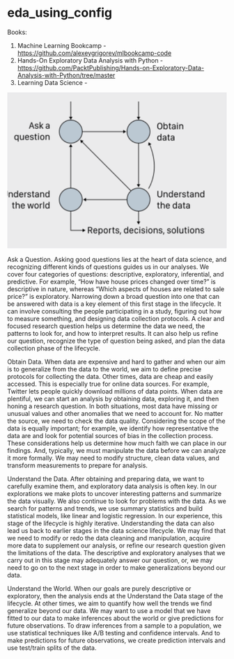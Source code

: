 # eda_using_config
Books: 
1. Machine Learning Bookcamp - https://github.com/alexeygrigorev/mlbookcamp-code
2. Hands-On Exploratory Data Analysis with Python - https://github.com/PacktPublishing/Hands-on-Exploratory-Data-Analysis-with-Python/tree/master
3. Learning Data Science -


![11](https://github.com/andysingal/eda_using_config/blob/main/images/Screenshot%202023-07-17%20at%201.55.56%20PM.png)

Ask a Question.
Asking good questions lies at the heart of data science, and recognizing different kinds of questions guides us in our analyses. We cover four categories of questions: descriptive, exploratory, inferential, and predictive. For example, “How have house prices changed over time?” is descriptive in nature, whereas “Which aspects of houses are related to sale price?” is exploratory. Narrowing down a broad question into one that can be answered with data is a key element of this first stage in the lifecycle. It can involve consulting the people participating in a study, figuring out how to measure something, and designing data collection protocols. A clear and focused research question helps us determine the data we need, the patterns to look for, and how to interpret results. It can also help us refine our question, recognize the type of question being asked, and plan the data collection phase of the lifecycle.

Obtain Data.
When data are expensive and hard to gather and when our aim is to generalize from the data to the world, we aim to define precise protocols for collecting the data. Other times, data are cheap and easily accessed. This is especially true for online data sources. For example, Twitter lets people quickly download millions of data points. When data are plentiful, we can start an analysis by obtaining data, exploring it, and then honing a research question. In both situations, most data have missing or unusual values and other anomalies that we need to account for. No matter the source, we need to check the data quality. Considering the scope of the data is equally important; for example, we identify how representative the data are and look for potential sources of bias in the collection process. These considerations help us determine how much faith we can place in our findings. And, typically, we must manipulate the data before we can analyze it more formally. We may need to modify structure, clean data values, and transform measurements to prepare for analysis.

Understand the Data.
After obtaining and preparing data, we want to carefully examine them, and exploratory data analysis is often key. In our explorations we make plots to uncover interesting patterns and summarize the data visually. We also continue to look for problems with the data. As we search for patterns and trends, we use summary statistics and build statistical models, like linear and logistic regression. In our experience, this stage of the lifecycle is highly iterative. Understanding the data can also lead us back to earlier stages in the data science lifecycle. We may find that we need to modify or redo the data cleaning and manipulation, acquire more data to supplement our analysis, or refine our research question given the limitations of the data. The descriptive and exploratory analyses that we carry out in this stage may adequately answer our question, or, we may need to go on to the next stage in order to make generalizations beyond our data.

Understand the World.
When our goals are purely descriptive or exploratory, then the analysis ends at the Understand the Data stage of the lifecycle. At other times, we aim to quantify how well the trends we find generalize beyond our data. We may want to use a model that we have fitted to our data to make inferences about the world or give predictions for future observations. To draw inferences from a sample to a population, we use statistical techniques like A/B testing and confidence intervals. And to make predictions for future observations, we create prediction intervals and use test/train splits of the data.
